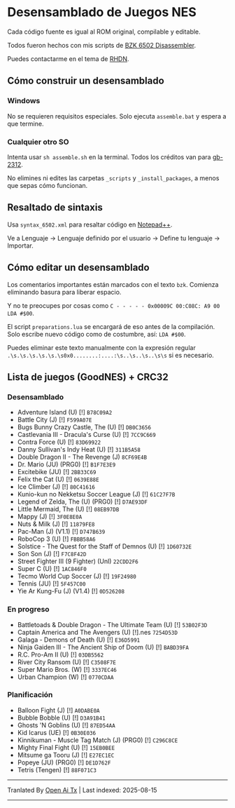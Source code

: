# Desensamblado de Juegos NES

Cada código fuente es igual al ROM original, compilable y editable.

Todos fueron hechos con mis scripts de [BZK 6502 Disassembler](https://github.com/cyneprepou4uk/BZK-6502-Disassembler).

Puedes contactarme en el tema de [RHDN](https://www.romhacking.net/forum/index.php?topic=32220.0).



## Cómo construir un desensamblado

### Windows

No se requieren requisitos especiales. Solo ejecuta `assemble.bat` y espera a que termine.

### Cualquier otro SO

Intenta usar `sh assemble.sh` en la terminal. Todos los créditos van para [gb-2312](https://github.com/gb-2312).

No elimines ni edites las carpetas `_scripts` y `_install_packages`, a menos que sepas cómo funcionan.



## Resaltado de sintaxis

Usa `syntax_6502.xml` para resaltar código en [Notepad++](https://notepad-plus-plus.org/).

Ve a Lenguaje -> Lenguaje definido por el usuario -> Define tu lenguaje -> Importar.



## Cómo editar un desensamblado

Los comentarios importantes están marcados con el texto `bzk`. Comienza eliminando basura para liberar espacio.

Y no te preocupes por cosas como `C - - - - - 0x00009C 00:C08C: A9 00     LDA #$00`.

El script `preparations.lua` se encargará de eso antes de la compilación. Solo escribe nuevo código como de costumbre, así: `LDA #$00`.

Puedes eliminar este texto manualmente con la expresión regular `.\s.\s.\s.\s.\s.\s0x0........:....:\s..\s..\s..\s\s` si es necesario.



## Lista de juegos (GoodNES) + CRC32

### Desensamblado
* Adventure Island (U) [!] `B78C09A2`
* Battle City (J) [!] `F599A07E`
* Bugs Bunny Crazy Castle, The (U) [!] `DB0C3656`
* Castlevania III - Dracula's Curse (U) [!] `7CC9C669`
* Contra Force (U) [!] `83D69922`
* Danny Sullivan's Indy Heat (U) [!] `311B5A58`
* Double Dragon II - The Revenge (J) `8CF69E4B`
* Dr. Mario (JU) (PRG0) [!] `B1F7E3E9`
* Excitebike (JU) [!] `2BB33C69`
* Felix the Cat (U) [!] `0639E88E`
* Ice Climber (J) [!] `80C41616`
* Kunio-kun no Nekketsu Soccer League (J) [!] `61C27F7B`
* Legend of Zelda, The (U) (PRG0) [!] `D7AE93DF`
* Little Mermaid, The (U) [!] `08EB97DB`
* Mappy (J) [!] `3F0E8E0A`
* Nuts & Milk (J) [!] `11879FE8`
* Pac-Man (J) (V1.1) [!] `D747B639`
* RoboCop 3 (U) [!] `FBBB58A6`
* Solstice - The Quest for the Staff of Demnos (U) [!] `1D60732E`
* Son Son (J) [!] `F7C8F42D`
* Street Fighter III (9 Fighter) (Unl) `22CDD2F6`
* Super C (U) [!] `1AC846F0`
* Tecmo World Cup Soccer (J) [!] `19F24980`
* Tennis (JU) [!] `5F457C00`
* Yie Ar Kung-Fu (J) (V1.4) [!] `0D526208`



### En progreso
* Battletoads & Double Dragon - The Ultimate Team (U) [!] `53B02F3D`
* Captain America and The Avengers (U) [!].nes `7254D53D`
* Galaga - Demons of Death (U) [!] `E36D5991`
* Ninja Gaiden III - The Ancient Ship of Doom (U) [!] `BABD39FA`
* R.C. Pro-Am II (U) [!] `03DB5562`
* River City Ransom (U) [!] `C3508F7E`
* Super Mario Bros. (W) [!] `3337EC46`
* Urban Champion (W) [!] `0770CDAA`



### Planificación
* Balloon Fight (J) [!] `A0DABE0A`
* Bubble Bobble (U) [!] `D3A91B41`
* Ghosts 'N Goblins (U) [!] `87ED54AA`
* Kid Icarus (UE) [!] `0B30E036`
* Kinnikuman - Muscle Tag Match (J) (PRG0) [!] `C296C8CE`
* Mighty Final Fight (U) [!] `15EB0BEE`
* Mitsume ga Tooru (J) [!] `E27EC1EC`
* Popeye (JU) (PRG0) [!] `DE1D762F`
* Tetris (Tengen) [!] `88F071C3`


---

Tranlated By [Open Ai Tx](https://github.com/OpenAiTx/OpenAiTx) | Last indexed: 2025-08-15

---
